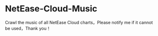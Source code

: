 # NetEase-Cloud-Music
Crawl the music of all NetEase Cloud charts，Please notify me if it cannot be used，Thank you！
